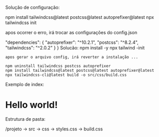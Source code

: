 Solução de configuração:

npm install tailwindcss@latest postcss@latest autoprefixer@latest
npx tailwindcss init

apos ocorrer o erro, irá trocar as configurações do config.json


  "dependencies": {
    "autoprefixer": "^10.2.1",
    "postcss": "^8.2.4",
    "tailwindcss": "^2.0.2"
  }
}
Solucão:
	npm install -y
	npx tailwind -init
	
	apos gerar o arquivo config, irá reverter a instalação ...
		
	npm uninstall tailwindcss postcss autoprefixer
	npm install tailwindcss@latest postcss@latest autoprefixer@latest
	npx tailwindcss-cli@latest build -o src/css/build.css	


Exemplo de index: 

<!doctype html>
<html>
<head>
  <meta charset="UTF-8">
  <meta name="viewport" content="width=device-width, initial-scale=1.0">
  <link href="/dist/styles.css" rel="stylesheet">
</head>
<body>
  <h1 class="text-3xl font-bold underline">
    Hello world!
  </h1>
</body>
</html>


Estrutura de pasta:

/projeto
  -> src
  -> css
	  -> styles.css
		-> build.css